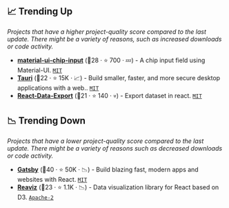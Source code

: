 ## 📈 Trending Up

_Projects that have a higher project-quality score compared to the last update. There might be a variety of reasons, such as increased downloads or code activity._

- <b><a href="https://github.com/TeamWertarbyte/material-ui-chip-input">material-ui-chip-input</a></b> (🥇28 ·  ⭐ 700 · 💤) - A chip input field using Material-UI. <code><a href="http://bit.ly/34MBwT8">MIT</a></code> <code><img src="https://material-ui.com/static/favicon.ico" style="display:inline;" width="13" height="13"></code>
- <b><a href="https://github.com/tauri-apps/tauri">Tauri</a></b> (🥉22 ·  ⭐ 15K · 📈) - Build smaller, faster, and more secure desktop applications with a web.. <code><a href="http://bit.ly/34MBwT8">MIT</a></code>
- <b><a href="https://github.com/securedeveloper/react-data-export">React-Data-Export</a></b> (🥉21 ·  ⭐ 140 · 💀) - Export dataset in react. <code><a href="http://bit.ly/34MBwT8">MIT</a></code>

## 📉 Trending Down

_Projects that have a lower project-quality score compared to the last update. There might be a variety of reasons such as decreased downloads or code activity._

- <b><a href="https://github.com/gatsbyjs/gatsby">Gatsby</a></b> (🥇40 ·  ⭐ 50K · 📉) - Build blazing fast, modern apps and websites with React. <code><a href="http://bit.ly/34MBwT8">MIT</a></code>
- <b><a href="https://github.com/reaviz/reaviz">Reaviz</a></b> (🥉23 ·  ⭐ 1.1K · 📉) - Data visualization library for React based on D3. <code><a href="http://bit.ly/3nYMfla">Apache-2</a></code>

